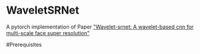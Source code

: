 # WaveletSRNet
A pytorch implementation of Paper ["Wavelet-srnet: A wavelet-based cnn for multi-scale face super resolution"](http://openaccess.thecvf.com/content_iccv_2017/html/Huang_Wavelet-SRNet_A_Wavelet-Based_ICCV_2017_paper.html)

#Prerequisites
